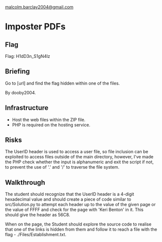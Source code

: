 malcolm.barclay2004@gmail.com

# Imposter PDFs

## Flag
Flag: H1dD3n_S1gN4lz

## Briefing
Go to [url] and find the flag hidden within one of the files.

By dooby2004.

## Infrastructure
- Host the web files within the ZIP file.
- PHP is required on the hosting service.

## Risks
The UserID header is used to access a user file, so file inclusion can be exploited to access files outside of the main directory, however, I've made the PHP check whether the input is alphanumeric and exit the script if not, to prevent the use of '.' and '/' to traverse the file system.

## Walkthrough
The student should recognize that the UserID header is a 4-digit hexadecimal value and should create a piece of code similar to src/Solution.py to attempt each header up to the value of the given page or the value of FFFF and check for the page with 'Keri Benton' in it. This should give the header as 56C8.

When on the page, the Student should explore the source code to realise that one of the links is hidden from them and follow it to reach a file with the flag - ./Files/Establishment.txt.
